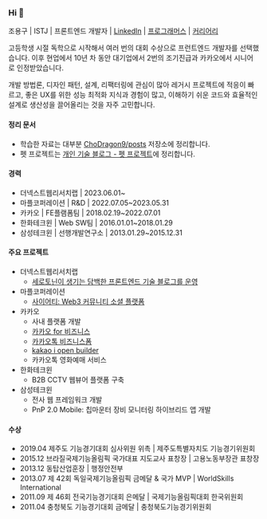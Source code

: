 ### Hi 👋
조용구 | ISTJ | 프론트엔드 개발자 | [LinkedIn](https://www.linkedin.com/in/yongku-cho) | [프로그래머스](https://career.programmers.co.kr/job_profiles/public_setting) | [커리어리](https://careerly.co.kr/profiles/617720)

고등학생 시절 독학으로 시작해서 여러 번의 대회 수상으로 프런트엔드 개발자를 선택했습니다.
이후 현업에서 10년 차 동안 대기업에서 2번의 조기진급과 카카오에서 시니어로 인정받았습니다.

개발 방법론, 디자인 패턴, 설계, 리팩터링에 관심이 많아 레거시 프로젝트에 적응이 빠르고,
좋은 UX를 위한 성능 최적화 지식과 경험이 많고,
이해하기 쉬운 코드와 효율적인 설계로 생산성을 끌어올리는 것을 자주 고민합니다.

#### 정리 문서
- 학습한 자료는 대부분 [ChoDragon9/posts](https://github.com/ChoDragon9/posts/wiki) 저장소에 정리합니다.
- 펫 프로젝트는 [개인 기술 블로그 - 펫 프로젝트](https://the-next-web-research-lab.github.io/fe-dev/pet-project.html)에 정리합니다.

#### 경력
- 더넥스트웹리서치랩 | 2023.06.01~
- 마플코퍼레이션 | R&D | 2022.07.05~2023.05.31
- 카카오 | FE플램폼팀 | 2018.02.19~2022.07.01
- 한화테크윈 | Web SW팀 | 2016.01.01~2018.01.29
- 삼성테크윈 | 선행개발연구소 | 2013.01.29~2015.12.31

#### 주요 프로젝트
- 더넥스트웹리서치랩
  - [세로토닌이 생기는 담백한 프론트엔드 기술 블로그를 운영](https://the-next-web-research-lab.github.io/)
- 마플코퍼레이션
  - [사이어티: Web3 커뮤니티 소셜 플랫폼](https://www.ciety.xyz)
- 카카오
    - 사내 플랫폼 개발
    - [카카오 for 비즈니스](https://business.kakao.com/)
    - [카카오톡 비즈니스폼](https://business.kakao.com/talkbizform/)
    - [kakao i open builder](https://i.kakao.com/)
    - 카카오톡 영화예매 서비스
- 한화테크윈
    - B2B CCTV 웹뷰어 플랫폼 구축
- 삼성테크윈
    - 전사 웹 프레임워크 개발
    - PnP 2.0 Mobile: 칩마운터 장비 모니터링 하이브리드 앱 개발

#### 수상
- 2019.04 제주도 기능경기대회 심사위원 위촉 | 제주도특별자치도 기능경기위원회
- 2015.12 브라질국제기능올림픽 국가대표 지도교사 표창장 | 고용노동부장관 표창장
- 2013.12 동탑산업훈장 | 행정안전부
- 2013.07 제 42회 독일국제기능올림픽 금메달 & 국가 MVP | WorldSkills International
- 2011.09 제 46회 전국기능경기대회 은메달 | 국제기능올림픽대회 한국위원회
- 2011.04 충청북도 기능경기대회 금메달 | 충청북도기능경기위원회
